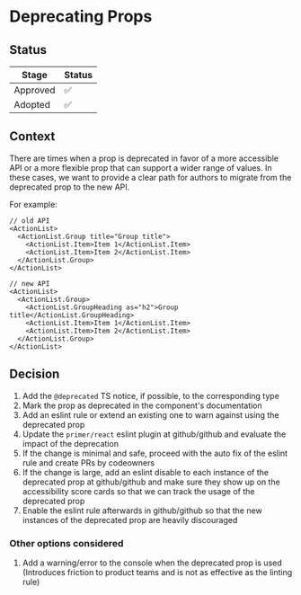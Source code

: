 # Deprecating Props

## Status

| Stage    | Status |
| -------- | ------ |
| Approved | ✅     |
| Adopted  | ✅      |

## Context

There are times when a prop is deprecated in favor of a more accessible API or a more flexible prop that can support a wider range of values. In these cases, we want to provide a clear path for authors to migrate from the deprecated prop to the new API.

For
example:

```tsx
// old API
<ActionList>
  <ActionList.Group title="Group title">
    <ActionList.Item>Item 1</ActionList.Item>
    <ActionList.Item>Item 2</ActionList.Item>
  </ActionList.Group>
</ActionList>
```

```tsx
// new API
<ActionList>
  <ActionList.Group>
    <ActionList.GroupHeading as="h2">Group title</ActionList.GroupHeading>
    <ActionList.Item>Item 1</ActionList.Item>
    <ActionList.Item>Item 2</ActionList.Item>
  </ActionList.Group>
</ActionList>
```

## Decision

1. Add the `@deprecated` TS notice, if possible, to the corresponding type
2. Mark the prop as deprecated in the component's documentation
3. Add an eslint rule or extend an existing one to warn against using the deprecated prop
4. Update the `primer/react` eslint plugin at github/github and evaluate the impact of the deprecation
5. If the change is minimal and safe, proceed with the auto fix of the eslint rule and create PRs by codeowners
6. If the change is large, add an eslint disable to each instance of the deprecated prop at github/github and make sure they show up on the accessibility score cards so that we can track the usage of the deprecated prop
7. Enable the eslint rule afterwards in github/github so that the new instances of the deprecated prop are heavily discouraged

### Other options considered

1. Add a warning/error to the console when the deprecated prop is used (Introduces friction to product teams and is not as effective as the linting rule)

